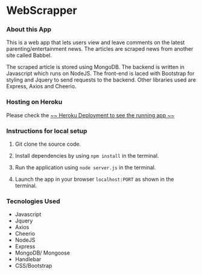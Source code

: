 # WebScrapper



### About this App


This is a web app that lets users view and leave comments on the latest parenting/entertainment news. The articles are  scraped news from another site called Babbel. 

The scraped article is stored using MongoDB. The backend is written in Javascript which runs on NodeJS. The front-end is laced with Bootstrap for styling and Jquery to send requests to the backend. Other libraries used are Express, Axios and Cheerio.

 


### Hosting on Heroku

  Please check the [~~ Heroku Deployment to see the running app ~~](https://mighty-garden-55111.herokuapp.com/)




### Instructions for local setup

1. Git clone the source code.
2. Install dependencies by using `npm install` in the terminal.

3. Run the application using `node server.js` in the terminal.

4. Launch the app in your browser `localhost:PORT` as shown in the terminal.




### Tecnologies Used

- Javascript
- Jquery
- Axios
- Cheerio
- NodeJS
- Express
- MongoDB/ Mongoose
- Handlebar
- CSS/Bootstrap
